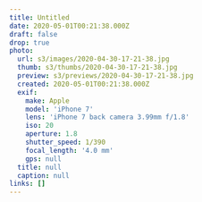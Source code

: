 ```yaml
---
title: Untitled
date: 2020-05-01T00:21:38.000Z
draft: false
drop: true
photo:
  url: s3/images/2020-04-30-17-21-38.jpg
  thumb: s3/thumbs/2020-04-30-17-21-38.jpg
  preview: s3/previews/2020-04-30-17-21-38.jpg
  created: 2020-05-01T00:21:38.000Z
  exif:
    make: Apple
    model: 'iPhone 7'
    lens: 'iPhone 7 back camera 3.99mm f/1.8'
    iso: 20
    aperture: 1.8
    shutter_speed: 1/390
    focal_length: '4.0 mm'
    gps: null
  title: null
  caption: null
links: []
---
```

